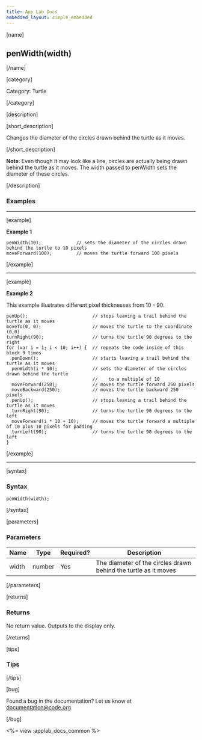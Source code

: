 ```yaml
---
title: App Lab Docs
embedded_layout: simple_embedded
---
```


[name]

## penWidth(width)

[/name]


[category]

Category: Turtle

[/category]

[description]

[short_description]

Changes the diameter of the circles drawn behind the turtle as it moves.

[/short_description]

**Note**: Even though it may look like a line, circles are actually being drawn behind the turtle as it moves. The width passed to penWidth sets the diameter of these circles.

[/description]

### Examples
____________________________________________________

[example]

**Example 1**


```
penWidth(10);             // sets the diameter of the circles drawn behind the turtle to 10 pixels
moveForward(100);         // moves the turtle forward 100 pixels
```

[/example]

____________________________________________________

[example]

**Example 2**

This example illustrates different pixel thicknesses from 10 - 90.


```
penUp();                        // stops leaving a trail behind the turtle as it moves
moveTo(0, 0);                   // moves the turtle to the coordinate (0,0)
turnRight(90);                  // turns the turtle 90 degrees to the right
for (var i = 1; i < 10; i++) {  // repeats the code inside of this block 9 times
  penDown();                    // starts leaving a trail behind the turtle as it moves
  penWidth(i * 10);             // sets the diameter of the circles drawn behind the turtle
                                //    to a multiple of 10
  moveForward(250);             // moves the turtle forward 250 pixels
  moveBackward(250);            // moves the turtle backward 250 pixels
  penUp();                      // stops leaving a trail behind the turtle as it moves
  turnRight(90);                // turns the turtle 90 degrees to the left
  moveForward(i * 10 + 10);     // moves the turtle forward a multiple of 10 plus 10 pixels for padding
  turnLeft(90);                 // turns the turtle 90 degrees to the left
}
```


[/example]

____________________________________________________

[syntax]

### Syntax

```
penWidth(width);
```

[/syntax]

[parameters]

### Parameters

| Name  | Type | Required? | Description |
|-----------------|------|-----------|-------------|
| width | number | Yes | The diameter of the circles drawn behind the turtle as it moves  |

[/parameters]

[returns]

### Returns
No return value. Outputs to the display only.

[/returns]

[tips]

### Tips


[/tips]

[bug]

Found a bug in the documentation? Let us know at documentation@code.org

[/bug]

<%= view :applab_docs_common %>

